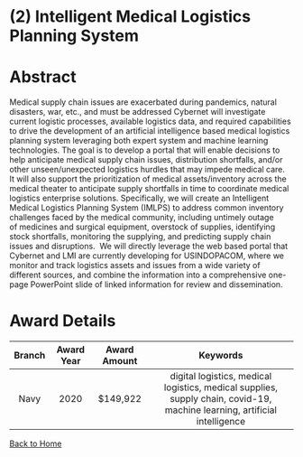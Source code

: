 
(2) Intelligent Medical Logistics Planning System
=================================================

# Abstract


Medical supply chain issues are exacerbated during pandemics, natural disasters, war, etc., and must be addressed Cybernet will investigate current logistic processes, available logistics data, and required capabilities to drive the development of an artificial intelligence based medical logistics planning system leveraging both expert system and machine learning technologies. The goal is to develop a portal that will enable decisions to help anticipate medical supply chain issues, distribution shortfalls, and/or other unseen/unexpected logistics hurdles that may impede medical care.  It will also support the prioritization of medical assets/inventory across the medical theater to anticipate supply shortfalls in time to coordinate medical logistics enterprise solutions. Specifically, we will create an Intelligent Medical Logistics Planning System (IMLPS) to address common inventory challenges faced by the medical community, including untimely outage of medicines and surgical equipment, overstock of supplies, identifying stock shortfalls, monitoring the supplying, and predicting supply chain issues and disruptions.  We will directly leverage the web based portal that Cybernet and LMI are currently developing for USINDOPACOM, where we monitor and track logistics assets and issues from a wide variety of different sources, and combine the information into a comprehensive one-page PowerPoint slide of linked information for review and dissemination.  

# Award Details

|Branch|Award Year|Award Amount|Keywords|
| :---: | :---: | :---: | :---: |
|Navy|2020|$149,922|digital logistics, medical logistics, medical supplies, supply chain, covid-19, machine learning, artificial intelligence|
  
  


[Back to Home](https://github.com/chrischow/dod_sbir_awards#2205)